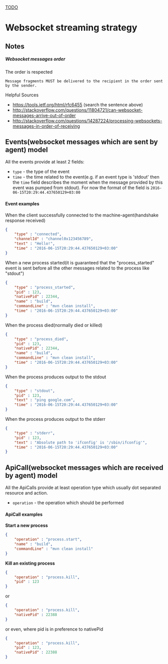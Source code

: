 [TODO](TODO.md)

Websocket streaming strategy
===

Notes
---

##### Websocket messages order

The order is respected
```
Message fragments MUST be delivered to the recipient in the order sent by the sender.
```
Helpful Sources
* https://tools.ietf.org/html/rfc6455 (search the sentence above)
* http://stackoverflow.com/questions/11804721/can-websocket-messages-arrive-out-of-order
* http://stackoverflow.com/questions/14287224/processing-websockets-messages-in-order-of-receiving


Events(websocket messages which are sent by agent) model
---

All the events provide at least 2 fields:
* `type` - the type of the event
* `time` - the time related to the event(e.g. if an event type is 'stdout' then the `time`
field describes the moment when the message provided by this event was pumped from stdout).
For now the format of the field is `2016-06-15T20:29:44.437650129+03:00`

#### Event examples
 When the client successfully connected to the machine-agent(handshake response received)
```json
{
    "type" : "connected",
    "channelId" : "channel0x123456789",
    "text" : "Hello!",
    "time" : "2016-06-15T20:29:44.437650129+03:00"
}
```

When a new process started(it is guaranteed that the "process_started"
 event is sent before all the other messages related to the process like "stdout")
```json
{
    "type" : "process_started",
    "pid" : 123,
    "nativePid" : 22344,
    "name" : "build",
    "commandLine" : "mvn clean install",
    "time" : "2016-06-15T20:29:44.437650129+03:00"
}
```

When the process died(normally died or killed)
```json
{
    "type" : "process_died",
    "pid" : 123,
    "nativePid" : 22344,
    "name" : "build",
    "commandLine" : "mvn clean install",
    "time" : "2016-06-15T20:29:44.437650129+03:00"
}
```


When the process produces output to the stdout
```json
{
    "type" : "stdout",
    "pid" : 123,
    "text" : "ping google.com",
    "time" : "2016-06-15T20:29:44.437650129+03:00"
}
```

When the process produces output to the stderr
```json
{
    "type" : "stderr",
    "pid" : 123,
    "text" : "Absolute path to 'ifconfig' is '/sbin/ifconfig'",
    "time" : "2016-06-15T20:29:44.437650129+03:00"
}
```

ApiCall(websocket messages which are received by agent) model
---

All the ApiCalls provide at least operation type which usually dot separated
resource and action.
- `operation` - the operation which should be performed

#### ApiCall examples


**Start a new process**
```json
{
    "operation" : "process.start",
    "name" : "build",
    "commandLine" : "mvn clean install"
}
```

**Kill an existing process**
```json
{
    "operation" : "process.kill",
    "pid" : 123
}
```

or

```json
{
    "operation" : "process.kill",
    "nativePid" : 22388
}
```

or even, where pid is in preference to nativePid

```json
{
    "operation" : "process.kill",
    "pid" : 123,
    "nativePid" : 22388
}
```



